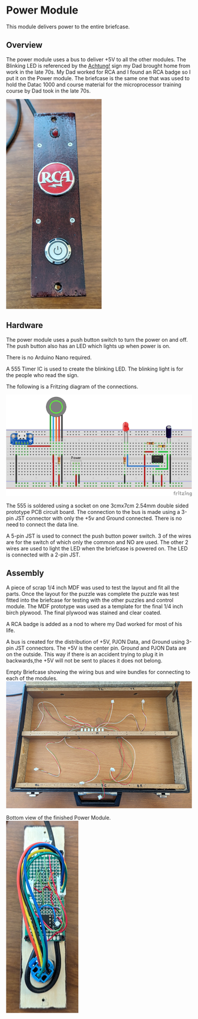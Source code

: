 # Power Module

This module delivers power to the entire briefcase.

## Overview

The power module uses a bus to deliver +5V to all the other modules. The Blinking LED is referenced by the [Achtung!](https://en.wikipedia.org/wiki/Blinkenlights) sign my Dad brought home from work in the late 70s. My Dad worked for RCA and I found an RCA badge so I put it on the Power module. The briefcase is the same one that was used to hold the Datac 1000 and course material for the microprocessor training course by Dad took in the late 70s.

![Picture of finished Power module](../images/Power_Finished_Top.jpg)


## Hardware

The power module uses a push button switch to turn the power on and off. The push button also has an LED which lights up when power is on.

There is no Arduino Nano required.

A 555 Timer IC is used to create the blinking LED. The blinking light is for the people who read the sign.

The following is a Fritzing diagram of the connections.

![Breadboard Diagram](../images/Power_Breadboard_Diagram.jpg)

The 555 is soldered using a socket on one 3cmx7cm 2.54mm double sided prototype PCB circuit board. The connection to the bus is made using a 3-pin JST connector with only the +5v and Ground connected. There is no need to connect the data line.

A 5-pin JST is used to connect the push button power switch. 3 of the wires are for the switch of which only the common and NO are used. The other 2 wires are used to light the LED when the briefcase is powered on.
The LED is connected with a 2-pin JST.


## Assembly

A piece of scrap 1/4 inch MDF was used to test the layout and fit all the parts. Once the layout for the puzzle was complete the puzzle was test fitted into the briefcase for testing with the other puzzles and control module. The MDF prototype was used as a template for the final 1/4 inch birch plywood. The final plywood was stained and clear coated.

A RCA badge is added as a nod to where my Dad worked for most of his life.

A bus is created for the distribution of +5V, PJON Data, and Ground using 3-pin JST connectors. The +5V is the center pin. Ground and PJON Data are on the outside. This way if there is an accident trying to plug it in backwards,the +5V will not be sent to places it does not belong.

Empty Briefcase showing the wiring bus and wire bundles for connecting to each of the modules.
![Picture of inside of Briefcase](../images/Briefcase_Finished_Inside.jpg)


Bottom view of the finished Power Module.<br>
![Picture of finished Power module](../images/Power_Finished_Bottom.jpg)

